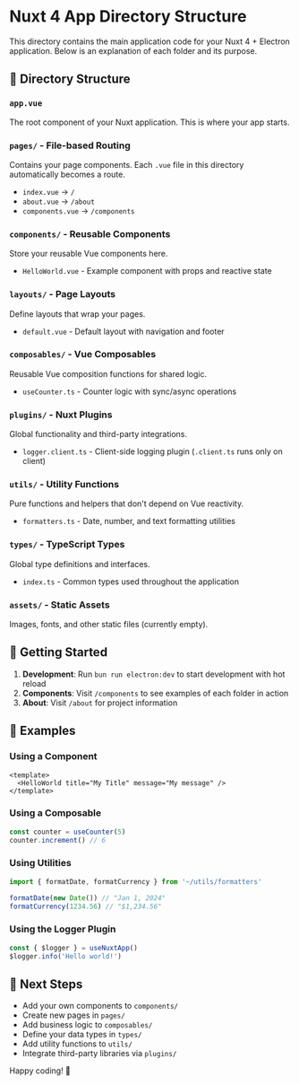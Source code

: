 # Nuxt 4 App Directory Structure

This directory contains the main application code for your Nuxt 4 + Electron application. Below is an explanation of each folder and its purpose.

## 📁 Directory Structure

### `app.vue`
The root component of your Nuxt application. This is where your app starts.

### `pages/` - File-based Routing
Contains your page components. Each `.vue` file in this directory automatically becomes a route.
- `index.vue` → `/`
- `about.vue` → `/about`
- `components.vue` → `/components`

### `components/` - Reusable Components
Store your reusable Vue components here.
- `HelloWorld.vue` - Example component with props and reactive state

### `layouts/` - Page Layouts
Define layouts that wrap your pages.
- `default.vue` - Default layout with navigation and footer

### `composables/` - Vue Composables
Reusable Vue composition functions for shared logic.
- `useCounter.ts` - Counter logic with sync/async operations

### `plugins/` - Nuxt Plugins
Global functionality and third-party integrations.
- `logger.client.ts` - Client-side logging plugin (`.client.ts` runs only on client)

### `utils/` - Utility Functions
Pure functions and helpers that don't depend on Vue reactivity.
- `formatters.ts` - Date, number, and text formatting utilities

### `types/` - TypeScript Types
Global type definitions and interfaces.
- `index.ts` - Common types used throughout the application

### `assets/` - Static Assets
Images, fonts, and other static files (currently empty).

## 🚀 Getting Started

1. **Development**: Run `bun run electron:dev` to start development with hot reload
2. **Components**: Visit `/components` to see examples of each folder in action
3. **About**: Visit `/about` for project information

## 📖 Examples

### Using a Component
```vue
<template>
  <HelloWorld title="My Title" message="My message" />
</template>
```

### Using a Composable
```ts
const counter = useCounter(5)
counter.increment() // 6
```

### Using Utilities
```ts
import { formatDate, formatCurrency } from '~/utils/formatters'

formatDate(new Date()) // "Jan 1, 2024"
formatCurrency(1234.56) // "$1,234.56"
```

### Using the Logger Plugin
```ts
const { $logger } = useNuxtApp()
$logger.info('Hello world!')
```

## 🎯 Next Steps

- Add your own components to `components/`
- Create new pages in `pages/`
- Add business logic to `composables/`
- Define your data types in `types/`
- Add utility functions to `utils/`
- Integrate third-party libraries via `plugins/`

Happy coding! 🎉

